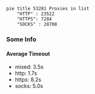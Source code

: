 
```mermaid
pie title 53281 Proxies in list
    "HTTP" : 23522
    "HTTPS": 7284
    "SOCKS" : 28708
```

### Some Info
#### Average Timeout

- mixed: 3.5s
- http: 1.7s
- https: 8.2s
- socks: 5.0s